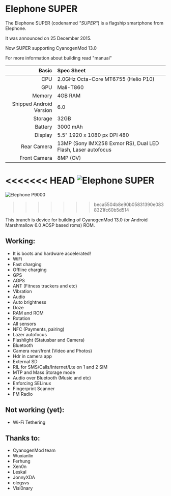 Elephone SUPER
==============

The Elephone SUPER (codenamed _"SUPER"_) is a flagship smartphone from Elephone.

It was announced on 25 December 2015.

Now SUPER supporting CyanogenMod 13.0

For more information about building read "manual"

Basic   | Spec Sheet
-------:|:-------------------------
CPU     | 2.0GHz Octa-Core MT6755 (Helio P10)
GPU     | Mali-T860
Memory  | 4GB RAM
Shipped Android Version | 6.0
Storage | 32GB
Battery | 3000 mAh
Display | 5.5" 1920 x 1080 px DPI 480
Rear Camera | 13MP (Sony IMX258 Exmor RS), Dual LED Flash, Laser autofocus
Front Camera | 8MP (OV)

<<<<<<< HEAD
![Elephone SUPER](http://www.umistore.com/media/catalog/product/cache/1/image/1800x/040ec09b1e35df139433887a97daa66f/e/l/umi_SUPER_grey_1_1.jpg "Elephone SUPER in black")
=======
![Elephone P9000](http://g03.a.alicdn.com/kf/HTB1.TsuKVXXXXanXXXXq6xXFXXX6/Official-Direct-Elephone-P9000-Helio-P10-MTK6755-2-0GHz-Octa-Core-4GB-RAM-32GB-ROM-5.jpg "Elephone P9000 in black")
>>>>>>> beca5504b8e90b05831390e0838321fc60b5d514

This branch is device for building of CyanogenMod 13.0 (or Android Marshmallow 6.0 AOSP based roms) ROM.

## Working:
 * It is boots and hardware accelerated!
 * WiFi
 * Fast charging
 * Offline charging
 * GPS
 * AGPS
 * ANT (Fitness trackers and etc)
 * Vibration
 * Audio
 * Auto brightness
 * Doze
 * RAM and ROM
 * Rotation
 * All sensors
 * NFC (Payments, pairing)
 * Lazer autofocus
 * Flashlight (Statusbar and Camera)
 * Bluetooth
 * Camera rear/front (Video and Photos)
 * Hdr in camera app
 * External SD
 * RIL for SMS/Calls/Internet/Lte on 1 and 2 SIM
 * MTP and Mass Storage mode
 * Audio over Bluetooth (Music and etc)
 * Enforcing SELinux
 * Fingerprint Scanner
 * FM Radio

## Not working (yet):
 * Wi-Fi Tethering

## Thanks to:
 * CyanogenMod team
 * Wuxianlin
 * Ferhung
 * Xen0n
 * Leskal
 * JonnyXDA
 * olegsvs
 * Visi0nary
